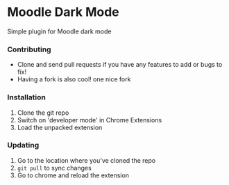 # Moodle Dark Mode

Simple plugin for Moodle dark mode 


### Contributing

* Clone and send pull requests if you have any features to add or bugs to fix!
* Having a fork is also cool! one nice fork  

### Installation

1. Clone the git repo
2. Switch on 'developer mode' in Chrome Extensions
3. Load the unpacked extension

### Updating

1. Go to the location where you've cloned the repo
2. `git pull` to sync changes
3. Go to chrome and reload the extension
